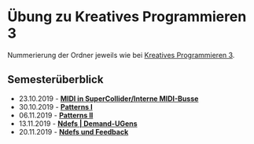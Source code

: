 # Übung zu Kreatives Programmieren 3

Nummerierung der Ordner jeweils wie bei [Kreatives Programmieren 3](../KP3).

## Semesterüberblick

* 23.10.2019 - **[MIDI in SuperCollider/Interne MIDI-Busse](03)**
* 30.10.2019 - **[Patterns I](04)**
* 06.11.2019 - **[Patterns II](05)**
* 13.11.2019 - **[Ndefs | Demand-UGens](06)**
* 20.11.2019 - **[Ndefs und Feedback](07)**